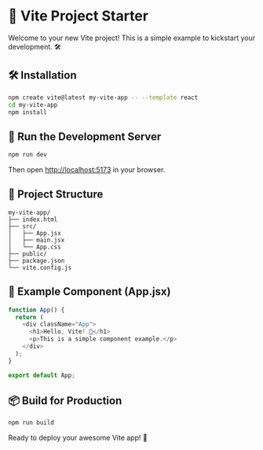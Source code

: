 # 🚀 Vite Project Starter

Welcome to your new Vite project! This is a simple example to kickstart your development. 🛠️

## 🛠️ Installation

```bash
npm create vite@latest my-vite-app -- --template react
cd my-vite-app
npm install
```

## 🚀 Run the Development Server

```bash
npm run dev
```

Then open [http://localhost:5173](http://localhost:5173) in your browser.

## 📂 Project Structure

```
my-vite-app/
├── index.html
├── src/
│   ├── App.jsx
│   ├── main.jsx
│   └── App.css
├── public/
├── package.json
└── vite.config.js
```

## 🧠 Example Component (App.jsx)

```javascript
function App() {
  return (
    <div className="App">
      <h1>Hello, Vite! 🚀</h1>
      <p>This is a simple component example.</p>
    </div>
  );
}

export default App;
```

## 📦 Build for Production

```bash
npm run build
```

Ready to deploy your awesome Vite app! 🎉
